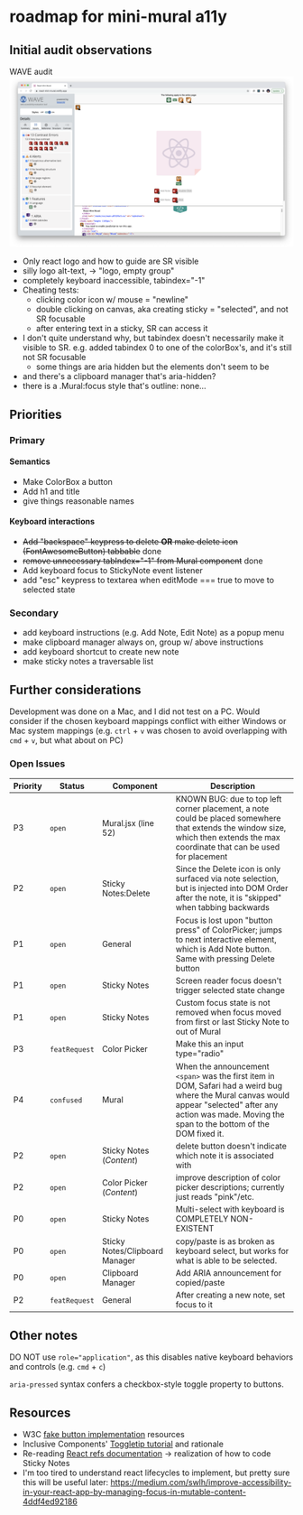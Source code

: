 # roadmap for mini-mural a11y

## Initial audit observations

WAVE audit
![initial WAVE audit results. 13 contrast errors, 4 alerts, and 1 aria](WAVE-initial-run.png)

* Only react logo and how to guide are SR visible
* silly logo alt-text, -> "logo, empty group"
* completely keyboard inaccessible, tabindex="-1"
* Cheating tests:
  * clicking color icon w/ mouse = "newline"
  * double clicking on canvas, aka creating sticky = "selected", and not SR focusable
  * after entering text in a sticky, SR can access it
* I don't quite understand why, but tabindex doesn't necessarily make it visible to SR. e.g. added tabindex 0 to one of the colorBox's, and it's still not SR focusable
  * some things are aria hidden but the elements don't seem to be
* and there's a clipboard manager that's aria-hidden?
* there is a .Mural:focus style that's outline: none...

## Priorities

### Primary

#### Semantics

* Make ColorBox a button
* Add h1 and title
* give things reasonable names

#### Keyboard interactions

* ~~Add "backspace" keypress to delete **OR** make delete icon (FontAwesomeButton) tabbable~~ done
* ~~remove unnecessary tabIndex="-1" from Mural component~~ done
* Add keyboard focus to StickyNote event listener
* add "esc" keypress to textarea when editMode === true to move to selected state

### Secondary

* add keyboard instructions (e.g. Add Note, Edit Note) as a popup menu
* make clipboard manager always on, group w/ above instructions
* add keyboard shortcut to create new note
* make sticky notes a traversable list

## Further considerations

Development was done on a Mac, and I did not test on a PC. Would consider if the chosen keyboard mappings conflict with either Windows or Mac system mappings (e.g. `ctrl` + `v` was chosen to avoid overlapping with `cmd` + `v`, but what about on PC)

### Open Issues

| Priority | Status        | Component                      | Description                                                                                                                                                                                                   |
| -------- | ------------- | ------------------------------ | ------------------------------------------------------------------------------------------------------------------------------------------------------------------------------------------------------------- |
| P3       | `open`        | Mural.jsx (line 52)            | KNOWN BUG: due to top left corner placement, a note could be placed somewhere that extends the window size, which then extends the max coordinate that can be used for placement                              |
| P2       | `open`        | Sticky Notes:Delete            | Since the Delete icon is only surfaced via note selection, but is injected into DOM Order after the note, it is "skipped" when tabbing backwards                                                              |
| P1       | `open`        | General                        | Focus is lost upon "button press" of ColorPicker; jumps to next interactive element, which is Add Note button. Same with pressing Delete button                                                               |
| P1       | `open`        | Sticky Notes                   | Screen reader focus doesn't trigger selected state change                                                                                                                                                     |
| P1       | `open`        | Sticky Notes                   | Custom focus state is not removed when focus moved from first or last Sticky Note to out of Mural                                                                                                             |
| P3       | `featRequest` | Color Picker                   | Make this an input type="radio"                                                                                                                                                                               |
| P4       | `confused`    | Mural                          | When the announcement `<span>` was the first item in DOM, Safari had a weird bug where the Mural canvas would appear "selected" after any action was made. Moving the span to the bottom of the DOM fixed it. |
| P2       | `open`        | Sticky Notes (_Content_)       | delete button doesn't indicate which note it is associated with                                                                                                                                               |
| P2       | `open`        | Color Picker (_Content_)       | improve description of color picker descriptions; currently just reads "pink"/etc.                                                                                                                            |
| P0       | `open`        | Sticky Notes                   | Multi-select with keyboard is COMPLETELY NON-EXISTENT                                                                                                                                                         |
| P0       | `open`        | Sticky Notes/Clipboard Manager | copy/paste is as broken as keyboard select, but works for what is able to be selected.                                                                                                                        |
| P0       | `open`        | Clipboard Manager              | Add ARIA announcement for copied/paste                                                                                                                                                                        |
| P2       | `featRequest` | General                        | After creating a new note, set focus to it                                                                                                                                                                    |

## Other notes

DO NOT use `role="application"`, as this disables native keyboard behaviors and controls (e.g. `cmd` + `c`)

`aria-pressed` syntax confers a checkbox-style toggle property to buttons.

## Resources

* W3C [fake button implementation](https://www.w3.org/TR/wai-aria-practices-1.1/examples/button/button.html) resources
* Inclusive Components' [Toggletip tutorial](https://inclusive-components.design/tooltips-toggletips/) and rationale
* Re-reading [React refs documentation](https://reactjs.org/docs/refs-and-the-dom.html) -> realization of how to code Sticky Notes
* I'm too tired to understand react lifecycles to implement, but pretty sure this will be useful later: https://medium.com/swlh/improve-accessibility-in-your-react-app-by-managing-focus-in-mutable-content-4ddf4ed92186
